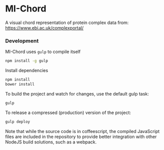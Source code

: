 # MI-Chord

A visual chord representation of protein complex data from:
https://www.ebi.ac.uk/complexportal/


### Development

MI-Chord uses `gulp` to compile itself
```bash
npm install -g gulp
```

Install dependencies 

```bash
npm install
bower install
```

To build the project and watch for changes, use the default gulp task:
```bash
gulp
```

To release a compressed (production) version of the project:
```bash
gulp deploy
```

Note that while the source code is in coffeescript, the compiled JavaScript files are included in the repository to provide better integration with other NodeJS build solutions, such as a webpack.
